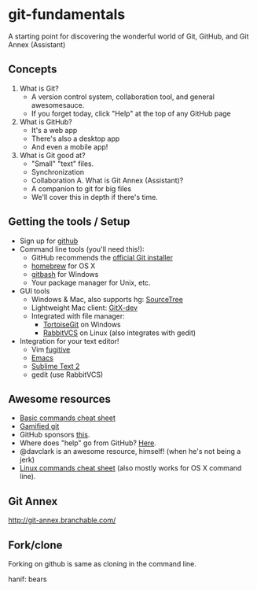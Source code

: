 git-fundamentals
================

A starting point for discovering the wonderful world of Git, GitHub, and Git
Annex (Assistant)

## Concepts

1. What is Git?
    - A version control system, collaboration tool, and general awesomesauce.
    - If you forget today, click "Help" at the top of any GitHub page
2. What is GitHub?
    - It's a web app
    - There's also a desktop app
    - And even a mobile app!
3. What is Git good at?
    - "Small" "text" files.
    - Synchronization
    - Collaboration
A. What is Git Annex (Assistant)?
    - A companion to git for big files
    - We'll cover this in depth if there's time.

## Getting the tools / Setup

 - Sign up for [github](https://github.com)
 - Command line tools (you'll need this!):
    - GitHub recommends the [official Git installer](http://git-scm.com/downloads)
    - [homebrew](http://brew.sh) for OS X
    - [gitbash](http://msysgit.github.io/) for Windows
    - Your package manager for Unix, etc.
 - GUI tools
    - Windows & Mac, also supports hg: [SourceTree](http://www.sourcetreeapp.com/)
    - Lightweight Mac client: [GitX-dev](http://rowanj.github.io/gitx/)
    - Integrated with file manager:
        - [TortoiseGit](https://code.google.com/p/tortoisegit/) on Windows
        - [RabbitVCS](http://rabbitvcs.org/) on Linux (also integrates with gedit)
 - Integration for your text editor!
    - Vim [fugitive](https://github.com/tpope/vim-fugitive)
    - [Emacs](http://www.emacswiki.org/emacs/Git)
    - [Sublime Text 2](https://github.com/kemayo/sublime-text-git)
    - gedit (use RabbitVCS)

## Awesome resources

 - [Basic commands cheat sheet](https://confluence.atlassian.com/display/STASH/Basic+Git+commands)
 - [Gamified git](http://pcottle.github.io/learnGitBranching/)
 - GitHub sponsors [this](http://try.github.io/).
 - Where does "help" go from GitHub? [Here](http://help.github.io).
 - @davclark is an awesome resource, himself! (when he's not being a jerk)
 - [Linux commands cheat sheet](http://www.pixelbeat.org/cmdline.html) (also
   mostly works for OS X command line).

## Git Annex

http://git-annex.branchable.com/

## Fork/clone

Forking on github is same as cloning in the command line.

hanif: bears
